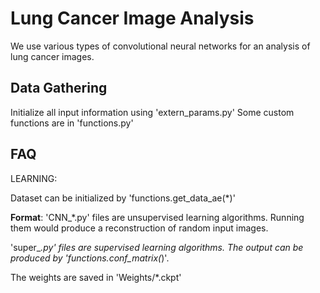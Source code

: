 # Lung Cancer Image Analysis

We use various types of convolutional neural networks for an analysis of lung cancer images.

## Data Gathering
Initialize all input information using 'extern_params.py'
Some custom functions are in 'functions.py'


## FAQ

LEARNING:

Dataset can be initialized by 'functions.get_data_ae(*)'

**Format**: 'CNN_*.py' files are unsupervised learning algorithms. Running them would produce a reconstruction of random input images.

'super_*.py' files are supervised learning algorithms. The output can be produced by 'functions.conf_matrix(*)'.

The weights are saved in 'Weights/*.ckpt'
